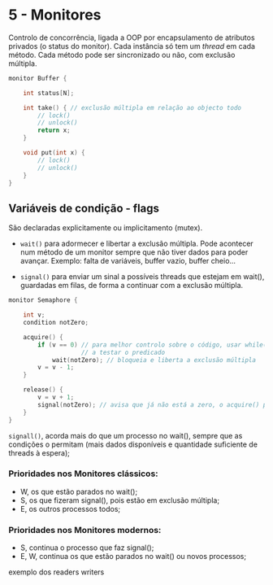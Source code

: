 # 5 - Monitores

Controlo de concorrência, ligada a OOP por encapsulamento de atributos privados (o status do monitor). Cada instância só tem um *thread* em cada método. Cada método pode ser sincronizado ou não, com exclusão múltipla.

```c++
monitor Buffer {

    int status[N];

    int take() { // exclusão múltipla em relação ao objecto todo
        // lock()
        // unlock()
        return x;
    }

    void put(int x) {
        // lock()
        // unlock()
    }
}
```

## Variáveis de condição - flags

São declaradas explicitamente ou implicitamento (mutex).

- `wait()` para adormecer e libertar a exclusão múltipla. Pode acontecer num método de um monitor sempre que não tiver dados para poder avançar. Exemplo: falta de variáveis, buffer vazio, buffer cheio... 

- `signal()` para enviar um sinal a possíveis threads que estejam em wait(), guardadas em filas, de forma a continuar com a exclusão múltipla.

```c++
monitor Semaphore {

    int v;
    condition notZero;

    acquire() {
        if (v == 0) // para melhor controlo sobre o código, usar while() e termos sempre que voltar
                    // a testar o predicado
            wait(notZero); // bloqueia e liberta a exclusão múltipla
        v = v - 1;
    }

    release() {
        v = v + 1;
        signal(notZero); // avisa que já não está a zero, o acquire() pode continuar
    }
}
```

`signall()`, acorda mais do que um processo no wait(), sempre que as condições o permitam (mais dados disponíveis e quantidade suficiente de threads à espera);

### Prioridades nos Monitores clássicos:
- W,  os que estão parados no wait();
- S, os que fizeram signal(), pois estão em exclusão múltipla;
- E, os outros processos todos;

### Prioridades nos Monitores modernos:
- S, continua o processo que faz signal();
- E, W, continua os que estão parados no wait() ou novos processos;

exemplo dos readers writers
